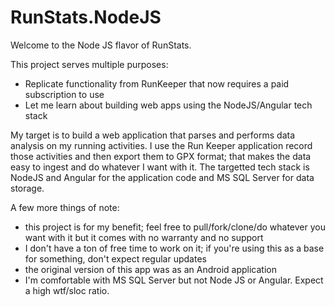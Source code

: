 # RunStats.NodeJS
Welcome to the Node JS flavor of RunStats.

This project serves multiple purposes:
- Replicate functionality from RunKeeper that now requires a paid subscription to use
- Let me learn about building web apps using the NodeJS/Angular tech stack

My target is to build a web application that parses and performs data analysis on my running activities.  I use the Run Keeper application record those activities and then export them to GPX format; that makes the data easy to ingest and do whatever I want with it.  The targetted tech stack is NodeJS and Angular for the application code and MS SQL Server for data storage.  

A few more things of note:
- this project is for my benefit; feel free to pull/fork/clone/do whatever you want with it but it comes with no warranty and no support
- I don't have a ton of free time to work on it; if you're using this as a base for something, don't expect regular updates
- the original version of this app was as an Android application
- I'm comfortable with MS SQL Server but not Node JS or Angular.  Expect a high wtf/sloc ratio.
